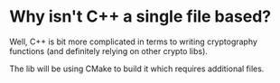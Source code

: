 # Why isn't C++ a single file based?
Well, C++ is bit more complicated in terms to writing cryptography functions (and definitely relying on other crypto libs).

The lib will be using CMake to build it which requires additional files.